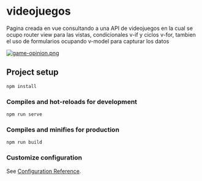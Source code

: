 # videojuegos
Pagina creada en vue consultando a una API de videojuegos en la cual se ocupo router view para las vistas, condicionales v-if y ciclos v-for, tambien el uso de formularios ocupando v-model para capturar los datos 

[![game-opinion.png](https://i.postimg.cc/Qxskk5Lh/game-opinion.png)](https://postimg.cc/Th7DTKY4)
## Project setup
```
npm install
```

### Compiles and hot-reloads for development
```
npm run serve
```

### Compiles and minifies for production
```
npm run build
```

### Customize configuration
See [Configuration Reference](https://cli.vuejs.org/config/).
